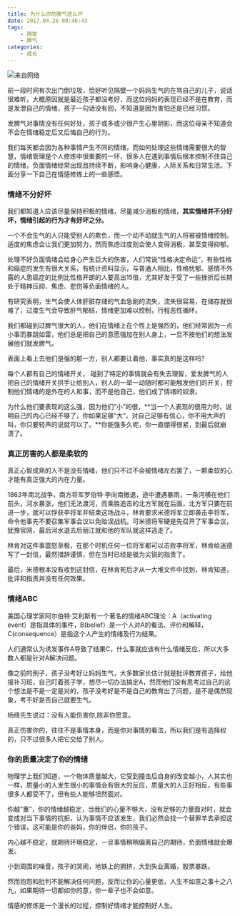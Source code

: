```yaml
---
title: 为什么你的脾气这么坏
date: 2017.04.26 08:46:43
tags:
	- 随笔
	- 脾气
categories:
	- 成长
---
```

![来自网络](http://upload-images.jianshu.io/upload_images/4702918-b4474af6cf28316e.png?imageMogr2/auto-orient/strip%7CimageView2/2/w/1240)

前一段时间有次出门倒垃圾，恰好听见隔壁一个妈妈生气的在骂自己的儿子，说话很难听，大概原因就是最近孩子都没考好，而这位妈妈的表现已经不是在教育，而是发泄自己的情绪，孩子一句话没有回，不知道是因为害怕还是已经习惯。

发脾气对事情没有任何好处，孩子或多或少很产生心里阴影，而这位母亲不知道会不会在情绪稳定后又后悔自己的行为。

我们每天都会因为各种事情产生不同的情绪，而如何处理这些情绪需要很大的智慧，情绪管理是个人修炼中很重要的一环，很多人在遇到事情后根本控制不住自己的情绪，负面情绪经常出现且持续不断，影响身心健康，人际关系和日常生活。下面分享一下自己在情感修炼上的一些感悟。
### 情绪不分好坏
我们都知道人应该尽量保持积极的情绪，尽量减少消极的情绪，**其实情绪并不分好坏，情绪引起的行为才有好坏之分。**

一个不会生气的人只能受别人的欺负，而一个动不动就生气的人将被被情绪控制。适度的焦虑会让我们更加努力，然而焦虑过度则会使人变得消极，甚至变得抑郁。

处理不好负面情绪会给身心产生巨大的伤害，人们常说“性格决定命运“，有些性格和癌症的发生有很大关系，有统计资料显示，与普通人相比，性格忧郁、感情不外露的人患癌症的比例比性格开朗的人要高出15倍，尤其好发于受了一些挫折后长期处于精神压抑、焦虑、悲伤等负面情绪的人。

有研究表明，生气会使人体肝脏存储的气血急剧的流失，流失很容易，在储存就很难了，过度生气会导致肝气郁结，情绪更加难以控制，行程恶性循环。


我们都碰到过脾气很大的人，他们在情绪上在个性上是强烈的，他们经常因为一点小事而暴跳如雷，他们总是把自己的意愿强加在别人身上，一旦不按他们的想法发展他们就发脾气。

表面上看上去他们是强的那一方，别人都要让着他，事实真的是这样吗?

每个人都有自己的情绪开关， 碰到了特定的事情就会有失去理智，爱发脾气的人把自己的情绪开关拱手让给别人，别人的一举一动随时都可能触发他们的开关，控制他们情绪的是外在的人和事，而不是他自己，他们成了情绪的奴隶。

为什么他们要表现的这么强，因为他们“小”的很，**当一个人表现的很用力时，说明自己的内心已经不够了，你如果足够“大”，对自己足够有信心，你不用大声的叫，你只要轻声的说就可以了。**你能强多久呢，你一直绷得很紧，到最后就崩溃了。

### 真正厉害的人都是柔软的
真正心智成熟的人不是没有情绪，他们只不过不会被情绪左右罢了，一颗柔软的心才能有真正强大的内在力量。

 1863年南北战争，南方将军罗伯特·李向南撤退，途中遭遇暴雨，一条河横在他们前头，河水暴涨，他们无法渡河，而乘胜追击的北方军就在后面，北方军只要在前进一步，就可以俘获李将军并结束这场战斗，林肯要求米德将军立即袭击李将军，命令他事先不要召集军事会议以免贻误战机。可米德将军硬是先召开了军事会议，犹豫官网，最后河水退去后丽江就和他的军队就这样逃走了。

林肯对这件事震怒至极，在那个时机任何一位将军都可以击败李将军，林肯给迷德写了一封信，最然措辞谨慎，但在当时已经是极为尖锐的指责了。

最后，米德根本没有收到这封信，在林肯死后才从一大堆文件中找到，林肯知道，批评和指责并没有任何效果。

### 情绪ABC
美国心理学家阿尔伯特·艾利斯有一个著名的情绪ABC理论：A（activating event）是指具体的事件，B(belief）是一个人对A的看法、评价和解释，C(consequence）是指这个人产生的情绪及行为结果。

人们通常认为诱发事件A导致了结果C，什么事就应该有什么情绪反应，所以大多数人都是针对A解决问题。

像之前的例子，孩子没考好让妈妈生气，大多数家长估计就是批评教育孩子，给他报补习班，自己盯着孩子学，想尽一切办法搞定A，然而他们没有思考过自己的这个想法是不是一定是对的，孩子没考好是不是自己的教育出了问题，是不是偶然现象，考不好是否自己就要生气。

杨绛先生说过：没有人能伤害你,除非你愿意。

真正伤害你的，往往不是事情本身，而是你对事情的看法，所以我们是有选择权的，只不过很多人把它交给了别人。


### 你的质量决定了你的情绪
物理学上我们知道，一个物体质量越大，它受到撞击后自身的改变越小，人其实也一样，质量小的人发生很小的事情会有很大的反应，质量大的人正好相反，有些事很多人都受不了，但有些人能够坦然面对。

你越“重”，你的情绪越稳定，当我们的心量不够大，没有足够的力量面对时，就会变成对当下事情的抗拒，认为事情不应该发生，我们必然会找一个替罪羊去承担这个错误，这可能是你的爸妈，你的伴侣，你的孩子。

内心越不稳定，就期待环境稳定，一旦事情稍稍偏离自己的期待，负面情绪就会爆发。

小到周围的噪音，孩子的哭闹，地铁上的拥挤，大到失业离婚，股票暴跌。

然而抱怨和批判不能解决任何问题，反而让你的心量更低，人生不如意之事十之八九，如果期待一切都如你的意，你一辈子也不会如意。

情感的修炼是一个漫长的过程，控制好情绪才能控制好人生。